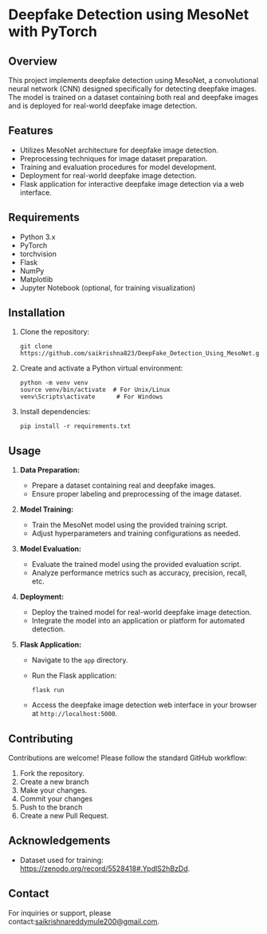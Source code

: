 
# Deepfake Detection using MesoNet with PyTorch

## Overview

This project implements deepfake detection using MesoNet, a convolutional neural network (CNN) designed specifically for detecting deepfake images. The model is trained on a dataset containing both real and deepfake images and is deployed for real-world deepfake image detection.

## Features
- Utilizes MesoNet architecture for deepfake image detection.
- Preprocessing techniques for image dataset preparation.
- Training and evaluation procedures for model development.
- Deployment for real-world deepfake image detection.
- Flask application for interactive deepfake image detection via a web interface.

## Requirements

- Python 3.x
- PyTorch
- torchvision
- Flask
- NumPy
- Matplotlib
- Jupyter Notebook (optional, for training visualization)

## Installation

1. Clone the repository:

   ```
   git clone https://github.com/saikrishna823/DeepFake_Detection_Using_MesoNet.git
   ```

2. Create and activate a Python virtual environment:

   ```
   python -m venv venv
   source venv/bin/activate  # For Unix/Linux
   venv\Scripts\activate      # For Windows
   ```

3. Install dependencies:

   ```
   pip install -r requirements.txt
   ```

## Usage

1. **Data Preparation:**

   - Prepare a dataset containing real and deepfake images.
   - Ensure proper labeling and preprocessing of the image dataset.

2. **Model Training:**

   - Train the MesoNet model using the provided training script.
   - Adjust hyperparameters and training configurations as needed.

3. **Model Evaluation:**

   - Evaluate the trained model using the provided evaluation script.
   - Analyze performance metrics such as accuracy, precision, recall, etc.

4. **Deployment:**

   - Deploy the trained model for real-world deepfake image detection.
   - Integrate the model into an application or platform for automated detection.

5. **Flask Application:**

   - Navigate to the `app` directory.
   - Run the Flask application:

     ```
     flask run
     ```

   - Access the deepfake image detection web interface in your browser at `http://localhost:5000`.

## Contributing

Contributions are welcome! Please follow the standard GitHub workflow:

1. Fork the repository.
2. Create a new branch 
3. Make your changes.
4. Commit your changes 
5. Push to the branch 
6. Create a new Pull Request.


## Acknowledgements

- Dataset used for training: https://zenodo.org/record/5528418#.YpdlS2hBzDd.

## Contact

For inquiries or support, please contact:saikrishnareddymule200@gmail.com.

